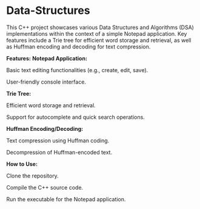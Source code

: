 # Data-Structures

This C++ project showcases various Data Structures and Algorithms (DSA) implementations within the context of a simple Notepad application. Key features include a Trie tree for efficient word storage and retrieval, as well as Huffman encoding and decoding for text compression.

**Features:**
**Notepad Application:**

Basic text editing functionalities (e.g., create, edit, save).

User-friendly console interface.

**Trie Tree:**

Efficient word storage and retrieval.

Support for autocomplete and quick search operations.

**Huffman Encoding/Decoding:**

Text compression using Huffman coding.

Decompression of Huffman-encoded text.

**How to Use:**

Clone the repository.

Compile the C++ source code.

Run the executable for the Notepad application.
